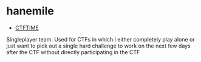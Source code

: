 # hanemile

- [CTFTIME](https://ctftime.org/team/79375)

Singleplayer team. Used for CTFs in which I either completely play alone or just want to pick out a single hard challenge to work on the next few days after the CTF without directly participating in the CTF
